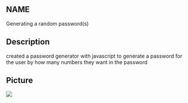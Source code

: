 <text>

## NAME

Generating a random password(s)

## Description

created a password generator with javascript to generate a password for the user by how many numbers they want in the password

## Picture

<img src="Assets/password.png"><img>
